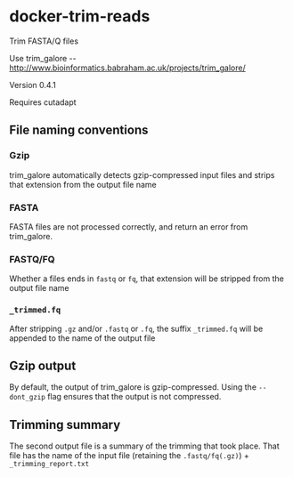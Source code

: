 # docker-trim-reads
Trim FASTA/Q files

Use trim_galore -- http://www.bioinformatics.babraham.ac.uk/projects/trim_galore/

Version 0.4.1

Requires cutadapt

## File naming conventions

### Gzip

trim_galore automatically detects gzip-compressed input files and strips that extension from the output file name

### FASTA

FASTA files are not processed correctly, and return an error from trim_galore.

### FASTQ/FQ

Whether a files ends in `fastq` or `fq`, that extension will be stripped from the output file name

### `_trimmed.fq`

After stripping `.gz` and/or `.fastq` or `.fq`, the suffix `_trimmed.fq` will be appended to the name of the output file

## Gzip output

By default, the output of trim_galore is gzip-compressed. Using the `--dont_gzip` flag ensures that the output is not compressed.

## Trimming summary

The second output file is a summary of the trimming that took place. That file has the name of the input file (retaining the `.fastq/fq(.gz)`) + `_trimming_report.txt`
